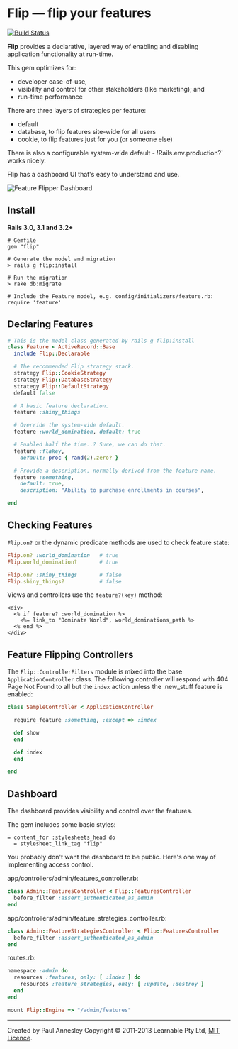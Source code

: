 Flip &mdash; flip your features
================

[![Build Status](https://travis-ci.org/pda/flip.png)](https://travis-ci.org/pda/flip)

**Flip** provides a declarative, layered way of enabling and disabling application functionality at run-time.

This gem optimizes for:

* developer ease-of-use,
* visibility and control for other stakeholders (like marketing); and
* run-time performance

There are three layers of strategies per feature:

* default
* database, to flip features site-wide for all users
* cookie, to flip features just for you (or someone else)

There is also a configurable system-wide default - !Rails.env.production?` works nicely.

Flip has a dashboard UI that's easy to understand and use.

![Feature Flipper Dashboard](https://dl.dropbox.com/u/13833591/flip-gem-dashboard.png "Feature Flipper Dashboard")

Install
-------

**Rails 3.0, 3.1 and 3.2+**

    # Gemfile
    gem "flip"
    
    # Generate the model and migration
    > rails g flip:install
    
    # Run the migration
    > rake db:migrate

    # Include the Feature model, e.g. config/initializers/feature.rb:
    require 'feature'

Declaring Features
------------------

```ruby
# This is the model class generated by rails g flip:install
class Feature < ActiveRecord::Base
  include Flip::Declarable

  # The recommended Flip strategy stack.
  strategy Flip::CookieStrategy
  strategy Flip::DatabaseStrategy
  strategy Flip::DefaultStrategy
  default false

  # A basic feature declaration.
  feature :shiny_things

  # Override the system-wide default.
  feature :world_domination, default: true

  # Enabled half the time..? Sure, we can do that.
  feature :flakey,
    default: proc { rand(2).zero? }

  # Provide a description, normally derived from the feature name.
  feature :something,
    default: true,
    description: "Ability to purchase enrollments in courses",

end
```


Checking Features
-----------------

`Flip.on?` or the dynamic predicate methods are used to check feature state:

```ruby
Flip.on? :world_domination   # true
Flip.world_domination?       # true

Flip.on? :shiny_things       # false
Flip.shiny_things?           # false
```

Views and controllers use the `feature?(key)` method:

```erb
<div>
  <% if feature? :world_domination %>
    <%= link_to "Dominate World", world_dominations_path %>
  <% end %>
</div>
```


Feature Flipping Controllers
----------------------------

The `Flip::ControllerFilters` module is mixed into the base `ApplicationController` class.  The following controller will respond with 404 Page Not Found to all but the `index` action unless the :new_stuff feature is enabled:

```ruby
class SampleController < ApplicationController

  require_feature :something, :except => :index

  def show
  end

  def index
  end

end
```

Dashboard
---------

The dashboard provides visibility and control over the features.

The gem includes some basic styles:

```haml
= content_for :stylesheets_head do
  = stylesheet_link_tag "flip"
```

You probably don't want the dashboard to be public.  Here's one way of implementing access control.

app/controllers/admin/features_controller.rb:

```ruby
class Admin::FeaturesController < Flip::FeaturesController
  before_filter :assert_authenticated_as_admin
end
```

app/controllers/admin/feature_strategies_controller.rb:

```ruby
class Admin::FeatureStrategiesController < Flip::FeaturesController
  before_filter :assert_authenticated_as_admin
end
```

routes.rb:

```ruby
namespace :admin do
  resources :features, only: [ :index ] do
    resources :feature_strategies, only: [ :update, :destroy ]
  end
end

mount Flip::Engine => "/admin/features"
```

----
Created by Paul Annesley
Copyright © 2011-2013 Learnable Pty Ltd, [MIT Licence](http://www.opensource.org/licenses/mit-license.php).
